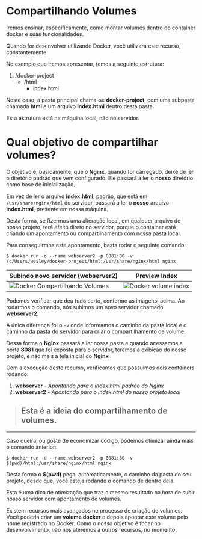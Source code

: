 # Compartilhando Volumes

Iremos ensinar, específicamente, como montar volumes dentro do container docker e suas funcionalidades.

Quando for desenvolver utilizando Docker, você utilizará este recurso, constantemente.

No exemplo que iremos apresentar, temos a seguinte estrutura:

1. /docker-project
    * /html
        * index.html
        
Neste caso, a pasta principal chama-se **docker-project**, com uma subpasta chamada **html** e um arquivo **index.html** dentro desta pasta.

Esta estrutura está na máquina local, não no servidor.

# Qual objetivo de compartilhar volumes?

O objetivo é, basicamente, que o **Nginx**, quando for carregado, deixe de ler o diretório padrão que vem configurado. Ele passará a ler o **nosso** diretório como base de inicialização.

Em vez de ler o arquivo **index.html**, padrão, que está em `/usr/share/nginx/html` do servidor, passará a ler o **nosso** arquivo **index.html**, presente em nossa máquina.

Desta forma, se fizermos uma alteração local, em qualquer arquivo de nosso projeto, terá efeito direto no servidor, porque o container está criando um apontamento ou compartilhamento com nossa pasta local.

Para conseguirmos este apontamento, basta rodar o seguinte comando:

`$ docker run -d --name webserver2 -p 8081:80 -v /c/Users/wesley/docker-project/html:/usr/share/nginx/html nginx`

Subindo novo servidor (**webserver2**) | Preview Index
---------------------------------------| -------------
![Docker Compartilhando Volumes](./images/docker-compartilhando-volume.png "Docker Compartilhando Volume") | ![Docker volume index](./images/docker-volume-index.png "Docker Volume Index")

Podemos verificar que deu tudo certo, conforme as imagens, acima. 
Ao rodarmos o comando, nós subimos um novo servidor chamado **webserver2**. 

A única diferença foi o `-v` onde informamos o caminho da pasta local e o caminho da pasta do servidor para criar o compartilhamento de volume.
 
 Dessa forma o **Nginx** passará a ler nossa pasta e quando acessamos a porta **8081** que foi exposta para o servidor, teremos a exibição do nosso projeto, e não mais a tela inicial do **Nginx**
 
 Com a execução deste recurso, verificamos que possuímos dois containers rodando:
 
 1. **webserver** - _Apontando para o index.html padrão do Nginx_
 2. **webserver2** - _Apontando para o index.html do nosso projeto local_
 
 > ## Esta é a ideia do compartilhamento de volumes.
 
 ***
 
 Caso queira, ou goste de economizar código, podemos otimizar ainda mais o comando anterior:
 
 `$ docker run -d --name webserver2 -p 8081:80 -v $(pwd)/html:/usr/share/nginx/html nginx`
 
 Desta forma o **$(pwd)** pega, automaticamente, o caminho da pasta do seu projeto, desde que, você esteja rodando o comando de dentro dela.
 
 Esta é uma dica de otimização que traz o mesmo resultado na hora de subir nosso servidor com apontamento de volumes.
 
 Existem recursos mais avançados no processo de criação de volumes. 
 Você poderia criar um **volume docker** e depois apontar este volume pelo nome registrado no Docker. 
 Como o nosso objetivo é focar no desenvolvimento, não nos ateremos a outros recursos, no momento.
 